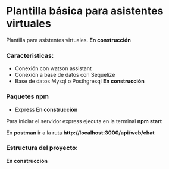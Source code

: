 # Plantilla básica para asistentes virtuales

Plantilla para asistentes virtuales.
**En construcción**


### Caracteristicas:

- Conexión con watson assistant
- Conexión a base de datos con Sequelize
- Base de datos Mysql o Posthgresql
**En construcción**


### Paquetes npm

- Express
**En construcción**

Para iniciar el servidor express ejecuta en la terminal **npm start**

En **postman** ir a la ruta **http://localhost:3000/api/web/chat**


### Estructura del proyecto:
**En construcción**
